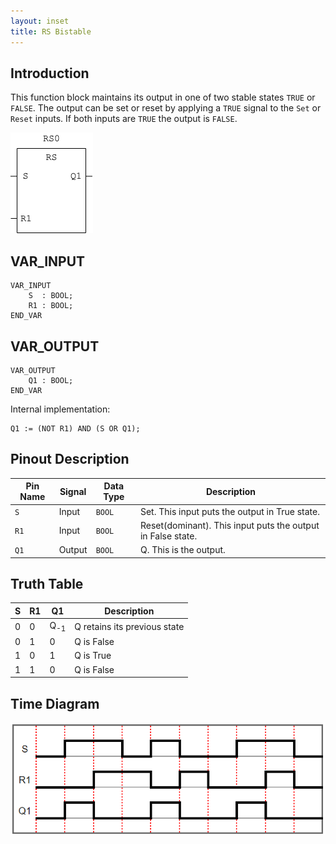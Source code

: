 ```yaml
---
layout: inset
title: RS Bistable
---
```


## Introduction

This function block maintains its output in one of two stable states `TRUE` or `FALSE`.
The output can be set or reset by applying a `TRUE` signal to the `Set` or `Reset` inputs.
If both inputs are `TRUE` the output is `FALSE`.

![](rs-symbol.png)

## VAR_INPUT

```
VAR_INPUT
    S  : BOOL;
    R1 : BOOL;
END_VAR
```

## VAR_OUTPUT

```
VAR_OUTPUT
    Q1 : BOOL;
END_VAR
```
Internal implementation:

```
Q1 := (NOT R1) AND (S OR Q1);
```

## Pinout Description

| Pin Name   | Signal | Data Type | Description                                                 |
|------------|--------|-----------|-------------------------------------------------------------|
| `S`        | Input  | `BOOL`    | Set. This input puts the output in True state.               |
| `R1`       | Input  | `BOOL`    | Reset(dominant). This input puts the output in False state. |
| `Q1`       | Output | `BOOL`    | Q. This is the output.                                      |

## Truth Table

| S | R1 |  Q1            | Description                  |
|---|----|----------------|------------------------------|
| 0 |  0 | Q<sub>-1</sub> | Q retains its previous state |
| 0 |  1 |  0             | Q is False                   |
| 1 |  0 |  1             | Q is True                    |
| 1 |  1 |  0             | Q is False                   |

## Time Diagram

![](rs-time-diagram.png)

